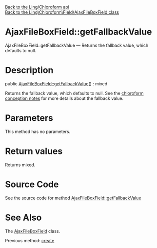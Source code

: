 [Back to the Ling/Chloroform api](https://github.com/lingtalfi/Chloroform/blob/master/doc/api/Ling/Chloroform.md)<br>
[Back to the Ling\Chloroform\Field\AjaxFileBoxField class](https://github.com/lingtalfi/Chloroform/blob/master/doc/api/Ling/Chloroform/Field/AjaxFileBoxField.md)


AjaxFileBoxField::getFallbackValue
================



AjaxFileBoxField::getFallbackValue — Returns the fallback value, which defaults to null.




Description
================


public [AjaxFileBoxField::getFallbackValue](https://github.com/lingtalfi/Chloroform/blob/master/doc/api/Ling/Chloroform/Field/AjaxFileBoxField/getFallbackValue.md)() : mixed




Returns the fallback value, which defaults to null.
See the [chloroform conception notes](https://github.com/lingtalfi/Chloroform/blob/master/doc/pages/chloroform-discussion.md) for more details about the fallback value.




Parameters
================

This method has no parameters.


Return values
================

Returns mixed.








Source Code
===========
See the source code for method [AjaxFileBoxField::getFallbackValue](https://github.com/lingtalfi/Chloroform/blob/master/Field/AjaxFileBoxField.php#L100-L106)


See Also
================

The [AjaxFileBoxField](https://github.com/lingtalfi/Chloroform/blob/master/doc/api/Ling/Chloroform/Field/AjaxFileBoxField.md) class.

Previous method: [create](https://github.com/lingtalfi/Chloroform/blob/master/doc/api/Ling/Chloroform/Field/AjaxFileBoxField/create.md)<br>

